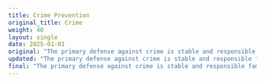 ```yaml
---
title: Crime Prevention
original_title: Crime
weight: 40
layout: single
date: 2025-01-01
original: "The primary defense against crime is stable and responsible family life emphasizing personal accountability and respect for the law. Swift and certain punishments with just and appropriate penalties are essential deterrents to crime. Prosecution of political enemies or excessive punishments due to the political nature of a crime should never occur. For first time, nonviolent offenders, alternatives to incarceration provide cost-effective solutions that uphold personal responsibility using limited government intervention. Post incarceration; families, friends, and communities that support reintegration help to reduce recidivism. (Utah Constitution: Article I, Sections 1, 7, 8 & 12)"
updated: "The primary defense against crime is stable and responsible family life emphasizing personal accountability and respect for the law. Swift and certain punishments with just and appropriate penalties are essential deterrents to crime. **Prosecution of political enemies or excessive punishments due to the political nature of a crime should never occur. For first time, nonviolent offenders, alternatives to incarceration provide cost-effective solutions that uphold personal responsibility using limited government intervention. Post incarceration; families, friends, and communities that support reintegration help to reduce recidivism. (Utah Constitution: Article I, Sections 1, 7, 8 & 12)**"
final: "The primary defense against crime is stable and responsible family life emphasizing personal accountability and respect for the law. Swift and certain punishments with just and appropriate penalties are essential deterrents to crime. Prosecution of political enemies or excessive punishments due to the political nature of a crime should never occur. For first time, nonviolent offenders, alternatives to incarceration provide cost-effective solutions that uphold personal responsibility using limited government intervention. Post incarceration; families, friends, and communities that support reintegration help to reduce recidivism. (Utah Constitution: Article I, Sections 1, 7, 8 & 12)"
---
```

